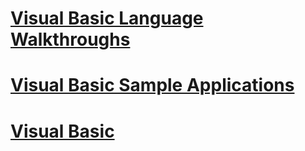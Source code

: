 # [Visual Basic Language Walkthroughs](walkthroughs.md)
# [Visual Basic Sample Applications](sample-applications.md)
# [Visual Basic](index.md)
